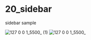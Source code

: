 # 20_sidebar
sidebar sample

![127 0 0 1_5500_ (1)](https://github.com/Jeel1312/20_sidebar/assets/153166867/a38e503f-685f-4f52-9965-5800a9283778)
![127 0 0 1_5500_](https://github.com/Jeel1312/20_sidebar/assets/153166867/caab37f7-9c4d-4a56-8668-50006f00e722)
